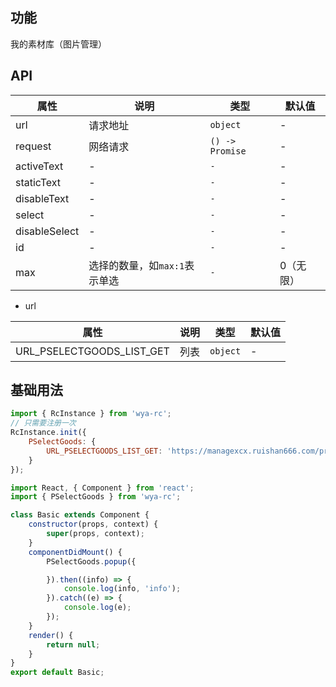 ## 功能
我的素材库（图片管理）

## API
属性 | 说明 | 类型 | 默认值
---|---|---|---
url | 请求地址 | `object` | -
request | 网络请求 | `() -> Promise` | -
activeText | - | `-` | -
staticText | - | `-` | -
disableText | - | `-` | -
select | - | `-` | -
disableSelect | - | `-` | -
id | - | `-` | -
max | 选择的数量，如`max:1`表示单选 | `-` | 0（无限）
- url

属性 | 说明 | 类型 | 默认值
---|---|---|---
URL_PSELECTGOODS_LIST_GET | 列表 | `object` | -



## 基础用法
```js
import { RcInstance } from 'wya-rc';
// 只需要注册一次
RcInstance.init({
	PSelectGoods: {
		URL_PSELECTGOODS_LIST_GET: 'https://managexcx.ruishan666.com/product/product/list.json'
	}
});
```
```jsx
import React, { Component } from 'react';
import { PSelectGoods } from 'wya-rc';

class Basic extends Component {
	constructor(props, context) {
		super(props, context);
	}
	componentDidMount() {
		PSelectGoods.popup({

		}).then((info) => {
			console.log(info, 'info');
		}).catch((e) => {
			console.log(e);
		});
	}
	render() {
		return null;
	}
}
export default Basic;



```
